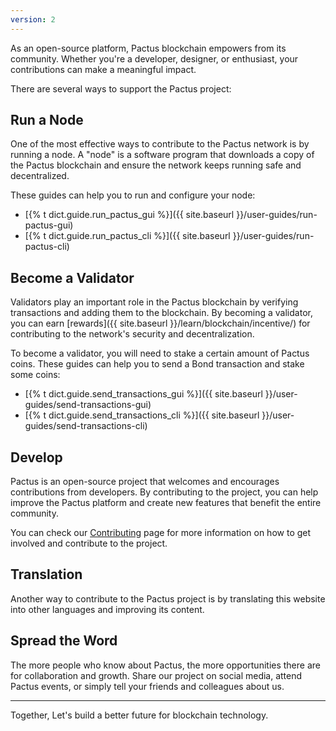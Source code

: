 ```yaml
---
version: 2
---
```


As an open-source platform, Pactus blockchain empowers from its community.
Whether you're a developer, designer, or enthusiast, your contributions can make a meaningful impact.

There are several ways to support the Pactus project:

## Run a Node

One of the most effective ways to contribute to the Pactus network is by running a node.
A "node" is a software program that downloads a copy of the Pactus blockchain and
ensure the network keeps running safe and decentralized.

These guides can help you to run and configure your node:

- [{% t dict.guide.run_pactus_gui %}]({{ site.baseurl }}/user-guides/run-pactus-gui)
- [{% t dict.guide.run_pactus_cli %}]({{ site.baseurl }}/user-guides/run-pactus-cli)

<!-- - [{% t dict.guide.run_pactus_docker %}]({{ site.baseurl }}/user-guides/run-pactus-docker) -->

## Become a Validator

Validators play an important role in the Pactus blockchain by verifying transactions and
adding them to the blockchain.
By becoming a validator, you can earn [rewards]({{ site.baseurl }}/learn/blockchain/incentive/)
for contributing to the network's security and decentralization.

To become a validator, you will need to stake a certain amount of Pactus coins.
These guides can help you to send a Bond transaction and stake some coins:

- [{% t dict.guide.send_transactions_gui %}]({{ site.baseurl }}/user-guides/send-transactions-gui)
- [{% t dict.guide.send_transactions_cli %}]({{ site.baseurl }}/user-guides/send-transactions-cli)

## Develop

Pactus is an open-source project that welcomes and encourages contributions from developers.
By contributing to the project, you can help improve the Pactus platform and create new features that
benefit the entire community.

You can check our [Contributing](https://github.com/pactus-project/pactus/blob/main/.github/CONTRIBUTING.md) page
for more information on how to get involved and contribute to the project.

## Translation

Another way to contribute to the Pactus project is by translating this website into other languages and
improving its content.

## Spread the Word

The more people who know about Pactus, the more opportunities there are for collaboration and growth.
Share our project on social media, attend Pactus events, or simply tell your friends and colleagues about us.

---

Together, Let's build a better future for blockchain technology.
